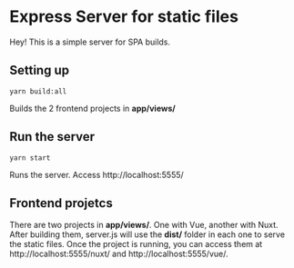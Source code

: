 # Express Server for static files

Hey! This is a simple server for SPA builds.

## Setting up
```
yarn build:all
```
Builds the 2 frontend projects in **app/views/**

## Run the server
```
yarn start
```
Runs the server. Access http://localhost:5555/

## Frontend projetcs
There are two projects in **app/views/**. One with Vue, another with Nuxt.
After building them, server.js will use the **dist/** folder in each one to serve the static files. Once the project is running, you can access them at http://localhost:5555/nuxt/ and http://localhost:5555/vue/.
